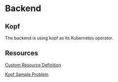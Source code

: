 # Backend

## Kopf

The backend is using kopf as its Kubernetes operator.


## Resources
[Custom Resource Definition](https://kubernetes.io/docs/tasks/extend-kubernetes/custom-resources/custom-resource-definitions/)

[Kopf Sample Problem](https://kopf.readthedocs.io/en/stable/walkthrough/problem/)
